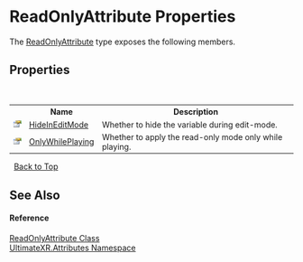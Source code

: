 # ReadOnlyAttribute Properties
 

The <a href="T_UltimateXR_Attributes_ReadOnlyAttribute">ReadOnlyAttribute</a> type exposes the following members.


## Properties
&nbsp;<table><tr><th></th><th>Name</th><th>Description</th></tr><tr><td>![Public property](media/pubproperty.gif "Public property")</td><td><a href="P_UltimateXR_Attributes_ReadOnlyAttribute_HideInEditMode">HideInEditMode</a></td><td>
Whether to hide the variable during edit-mode.</td></tr><tr><td>![Public property](media/pubproperty.gif "Public property")</td><td><a href="P_UltimateXR_Attributes_ReadOnlyAttribute_OnlyWhilePlaying">OnlyWhilePlaying</a></td><td>
Whether to apply the read-only mode only while playing.</td></tr></table>&nbsp;
<a href="#readonlyattribute-properties">Back to Top</a>

## See Also


#### Reference
<a href="T_UltimateXR_Attributes_ReadOnlyAttribute">ReadOnlyAttribute Class</a><br /><a href="N_UltimateXR_Attributes">UltimateXR.Attributes Namespace</a><br />